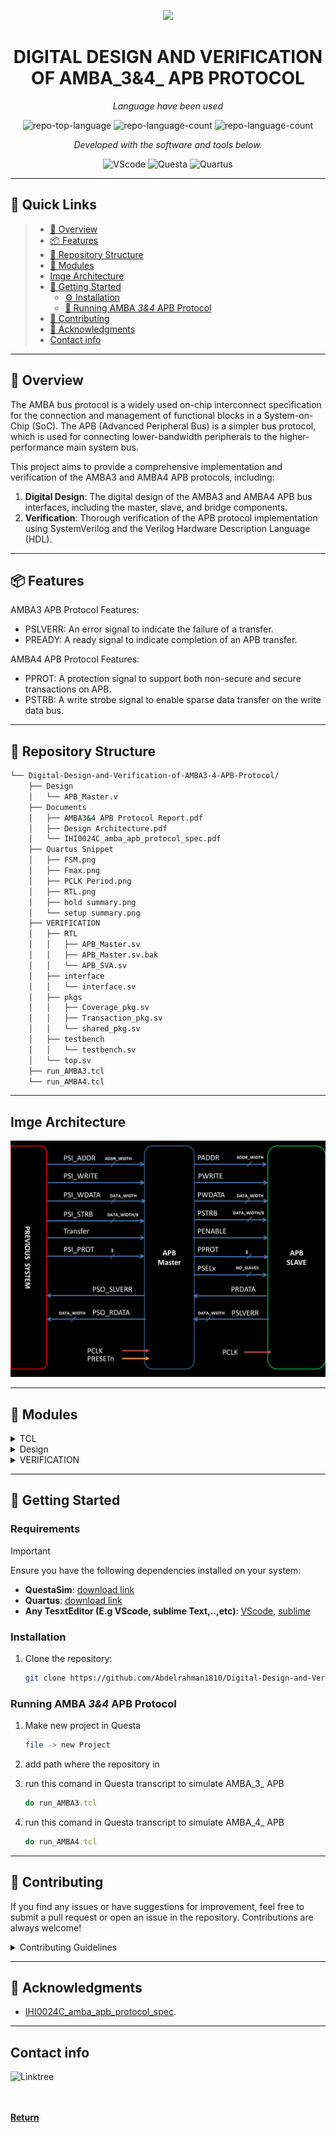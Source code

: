 <p align="center">
  <img src="https://cdn-icons-png.flaticon.com/512/11189/11189265.png" width="200" />
</p>
<p align="center">
    <h1 align="center">DIGITAL DESIGN AND VERIFICATION OF AMBA_3&4_ APB PROTOCOL</h1>
</p>
<p align="center">
    <em>Language have been used</em>
</p>
<p align="center">
	<img src="https://img.shields.io/badge/Verilog-b2b7f8" alt="repo-top-language">
	<img src="https://img.shields.io/badge/TCL-e4cc98" alt="repo-language-count">
	<img src="https://img.shields.io/badge/SystemVerilog-dae1c2" alt="repo-language-count">
<p>
<p align="center">
		<em>Developed with the software and tools below.</em>
</p>
<p align="center">
	<img src="https://www.vectorlogo.zone/logos/visualstudio_code/visualstudio_code-icon.svg" width="50" alt="VScode">
	<img src="https://wiki.hevs.ch/uit/images/thumb/8/81/Questa_logo.jpg/200px-Questa_logo.jpg" width="50" alt="Questa">
	<img src="https://shehrozpc.com/wp-content/uploads/2024/01/intel-quartus-prime-pro-edition-logo.png" width="50" alt="Quartus">
</p>

<hr>

## 🔗 Quick Links

> - [📍 Overview](#-overview)
> - [📦 Features](#-features)
> - [📂 Repository Structure](#-repository-structure)
> - [🧩 Modules](#-modules)
> - [   Imge Architecture](#imge-architecture)
> - [🚀 Getting Started](#-getting-started)
>   - [⚙️ Installation](#installation)
>   - [🤖 Running AMBA _3&4_ APB Protocol](#running-amba-34-apb-protocol)
> - [🤝 Contributing](#-contributing)
> - [👏 Acknowledgments](#-acknowledgments)
> - [Contact info](#contact-info)

---

## 📍 Overview

The AMBA bus protocol is a widely used on-chip interconnect specification for the connection and management of functional blocks in a System-on-Chip (SoC). The APB (Advanced Peripheral Bus) is a simpler bus protocol, which is used for connecting lower-bandwidth peripherals to the higher-performance main system bus.

This project aims to provide a comprehensive implementation and verification of the AMBA3 and AMBA4 APB protocols, including:

1. **Digital Design**: The digital design of the AMBA3 and AMBA4 APB bus interfaces, including the master, slave, and bridge components.
2. **Verification**: Thorough verification of the APB protocol implementation using SystemVerilog and the Verilog Hardware Description Language (HDL).

---

## 📦 Features

AMBA3 APB Protocol Features:

- PSLVERR: An error signal to indicate the failure of a transfer.
- PREADY: A ready signal to indicate completion of an APB transfer.

AMBA4 APB Protocol Features:

- PPROT: A protection signal to support both non-secure and secure transactions on APB.
- PSTRB: A write strobe signal to enable sparse data transfer on the write data bus.

---

## 📂 Repository Structure

```sh
└── Digital-Design-and-Verification-of-AMBA3-4-APB-Protocol/
    ├── Design
    │   └── APB_Master.v
    ├── Documents
    │   ├── AMBA3&4 APB Protocol Report.pdf
    │   ├── Design Architecture.pdf
    │   └── IHI0024C_amba_apb_protocol_spec.pdf
    ├── Quartus Snippet
    │   ├── FSM.png
    │   ├── Fmax.png
    │   ├── PCLK Period.png
    │   ├── RTL.png
    │   ├── hold summary.png
    │   └── setup summary.png
    ├── VERIFICATION
    │   ├── RTL
    │   │   ├── APB_Master.sv
    │   │   ├── APB_Master.sv.bak
    │   │   └── APB_SVA.sv
    │   ├── interface
    │   │   └── interface.sv
    │   ├── pkgs
    │   │   ├── Coverage_pkg.sv
    │   │   ├── Transaction_pkg.sv
    │   │   └── shared_pkg.sv
    │   ├── testbench
    │   │   └── testbench.sv
    │   └── top.sv
    ├── run_AMBA3.tcl
    └── run_AMBA4.tcl
```

---

## Imge Architecture

![Architecture](Documents/Architecture.jpg)

---

## 🧩 Modules

<details closed><summary>TCL</summary>

| File                                                                                                                                      | Summary                                   |
| ---                                                                                                                                       | ---                                       |
| [run_AMBA4.tcl](https://github.com/Abdelrahman1810/Digital-Design-and-Verification-of-AMBA3-4-APB-Protocol.git/blob/master/run_AMBA4.tcl) | `run_AMBA4.tcl` |
| [run_AMBA3.tcl](https://github.com/Abdelrahman1810/Digital-Design-and-Verification-of-AMBA3-4-APB-Protocol.git/blob/master/run_AMBA3.tcl) | `run_AMBA3.tcl` |

</details>

<details closed><summary>Design</summary>

| File                                                                                                                                           | Summary                                         |
| ---                                                                                                                                            | ---                                             |
| [APB_Master.v](https://github.com/Abdelrahman1810/Digital-Design-and-Verification-of-AMBA3-4-APB-Protocol.git/blob/master/Design/APB_Master.v) | `Design/APB_Master.v` |

</details>

<details closed><summary>VERIFICATION</summary>

| File                                                                                                                                     | Summary                                         |
| ---                                                                                                                                      | ---                                             |
| [top.sv](https://github.com/Abdelrahman1810/Digital-Design-and-Verification-of-AMBA3-4-APB-Protocol.git/blob/master/VERIFICATION/top.sv) | `VERIFICATION/top.sv` |

<details closed><summary>interface</summary>

| File                                                                                                                                                           | Summary                                                         |
| ---                                                                                                                                                            | ---                                                             |
| [interface.sv](https://github.com/Abdelrahman1810/Digital-Design-and-Verification-of-AMBA3-4-APB-Protocol.git/blob/master/VERIFICATION/interface/interface.sv) | `VERIFICATION/interface/interface.sv` |

</details>


<details closed><summary>testbench</summary>

| File                                                                                                                                                           | Summary                                                         |
| ---                                                                                                                                                            | ---                                                             |
| [testbench.sv](https://github.com/Abdelrahman1810/Digital-Design-and-Verification-of-AMBA3-4-APB-Protocol.git/blob/master/VERIFICATION/testbench/testbench.sv) | `VERIFICATION/testbench/testbench.sv` |

</details>

<details closed><summary>pkgs</summary>

| File                                                                                                                                                                  | Summary                                                          |
| ---                                                                                                                                                                   | ---                                                              |
| [Transaction_pkg.sv](https://github.com/Abdelrahman1810/Digital-Design-and-Verification-of-AMBA3-4-APB-Protocol.git/blob/master/VERIFICATION/pkgs/Transaction_pkg.sv) | `VERIFICATION/pkgs/Transaction_pkg.sv` |
| [Coverage_pkg.sv](https://github.com/Abdelrahman1810/Digital-Design-and-Verification-of-AMBA3-4-APB-Protocol.git/blob/master/VERIFICATION/pkgs/Coverage_pkg.sv)       | `VERIFICATION/pkgs/Coverage_pkg.sv`    |
| [shared_pkg.sv](https://github.com/Abdelrahman1810/Digital-Design-and-Verification-of-AMBA3-4-APB-Protocol.git/blob/master/VERIFICATION/pkgs/shared_pkg.sv)           | `VERIFICATION/pkgs/shared_pkg.sv`      |

</details>

<details closed><summary>RTL</summary>

| File                                                                                                                                                       | Summary                                                    |
| ---                                                                                                                                                        | ---                                                        |
| [APB_SVA.sv](https://github.com/Abdelrahman1810/Digital-Design-and-Verification-of-AMBA3-4-APB-Protocol.git/blob/master/VERIFICATION/RTL/APB_SVA.sv)       | `VERIFICATION/RTL/APB_SVA.sv`    |
| [APB_Master.sv](https://github.com/Abdelrahman1810/Digital-Design-and-Verification-of-AMBA3-4-APB-Protocol.git/blob/master/VERIFICATION/RTL/APB_Master.sv) | `VERIFICATION/RTL/APB_Master.sv` |

</details>

</details>


---

## 🚀 Getting Started

### Requirements
> [!IMPORTANT]
> Ensure you have the following dependencies installed on your system:
 
* **QuestaSim**: [download link](https://eda.sw.siemens.com/en-US/ic/questa/simulation/advanced-simulator/) 
* **Quartus**: [download link](https://www.intel.com/content/www/us/en/products/details/fpga/development-tools/quartus-prime/resource.html)
* **Any TesxtEditor (E.g VScode, sublime Text,..,etc)**: [VScode](https://code.visualstudio.com/Download), [sublime](https://www.sublimetext.com/download)

###  Installation

1. Clone the repository:

    ```sh
    git clone https://github.com/Abdelrahman1810/Digital-Design-and-Verification-of-AMBA3-4-APB-Protocol.git
    ```

###  Running AMBA _3&4_ APB Protocol

1. Make new project in Questa 

    ```sh
    file -> new Project
    ```

2. add path where the repository in

3. run this comand in Questa transcript to simulate AMBA_3_ APB

   ```ruby
   do run_AMBA3.tcl
   ```
4. run this comand in Questa transcript to simulate AMBA_4_ APB

   ```ruby
   do run_AMBA4.tcl
   ```

---

##  🤝 Contributing

If you find any issues or have suggestions for improvement, feel free to submit a pull request or open an issue in the repository. Contributions are always welcome!

<details closed>
    <summary>Contributing Guidelines</summary>

1. **Fork the Repository**: Start by forking the project repository to your GitHub account.
2. **Clone Locally**: Clone the forked repository to your local machine using a Git client.
   ```sh
   git clone https://github.com/Abdelrahman1810/Digital-Design-and-Verification-of-AMBA3-4-APB-Protocol.git
   ```
3. **Create a New Branch**: Always work on a new branch, giving it a descriptive name.
   ```sh
   git checkout -b new-feature-x
   ```
4. **Make Your Changes**: Develop and test your changes locally.
5. **Commit Your Changes**: Commit with a clear message describing your updates.
   ```sh
   git commit -m 'Implemented new feature x.'
   ```
6. **Push to GitHub**: Push the changes to your forked repository.
   ```sh
   git push origin new-feature-x
   ```
7. **Submit a Pull Request**: Create a PR against the original project repository. Clearly describe the changes and their motivations.

Once your PR is reviewed and approved, it will be merged into the main branch.

</details>

---


## 👏 Acknowledgments

- [IHI0024C_amba_apb_protocol_spec](https://www.eecs.umich.edu/courses/eecs373/readings/IHI0024C_amba_apb_protocol_spec.pdf).

---

## Contact info

<a href="https://linktr.ee/A_Hassanen" target="_blank">
  <img align="left" alt="Linktree" width="180px" src="https://app.ashbyhq.com/api/images/org-theme-wordmark/b3f78683-a307-4014-b236-373f18850e2c/d54b020a-ff53-455a-9d52-c90c0f4f2081.png" />
</a> 
<br>
<br>
<br>


[**Return**](#-quick-links)